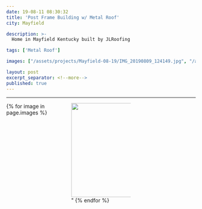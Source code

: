 ```yaml
---
date: 19-08-11 08:30:32
title: 'Post Frame Building w/ Metal Roof'
city: Mayfield

description: >-
  Home in Mayfield Kentucky built by JLRoofing

tags: ['Metal Roof']

images: ["/assets/projects/Mayfield-08-19/IMG_20190809_124149.jpg", "/assets/projects/Mayfield-08-19/IMG_20190809_063922.jpg", "/assets/projects/Mayfield-08-19/IMG_20190807_095918.jpg", "/assets/projects/Mayfield-08-19/IMG_20190808_093607.jpg", "/assets/projects/Mayfield-08-19/IMG_20190812_132639.jpg", "/assets/projects/Mayfield-08-19/IMG_20190812_132708.jpg", "/assets/projects/Mayfield-08-19/IMG_20190813_084030.jpg", "/assets/projects/Mayfield-08-19/mayfield_007_19_08.jpg"]

layout: post
excerpt_separator: <!--more-->
published: true
---
```


<hr>
<div style="align: right;">
  <div style="column-count: 3; padding: 0 auto 0 auto">
    {% for image in page.images %}
      <img src="{{ image | prepend: site.baseurl }}" height="250px" width="250px"/>"
    {% endfor %}
    </div>
  </div>
<!--more-->
